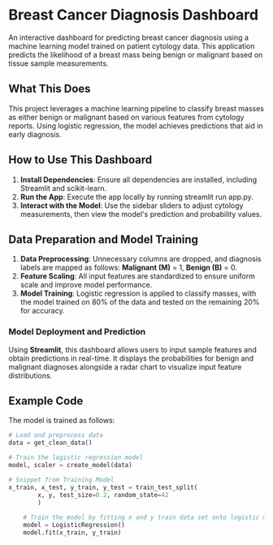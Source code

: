 # Breast Cancer Diagnosis Dashboard

An interactive dashboard for predicting breast cancer diagnosis using a machine learning model trained on patient cytology data. This application predicts the likelihood of a breast mass being benign or malignant based on tissue sample measurements.

## What This Does

This project leverages a machine learning pipeline to classify breast masses as either benign or malignant based on various features from cytology reports. Using logistic regression, the model achieves predictions that aid in early diagnosis.

## How to Use This Dashboard

1. **Install Dependencies**: Ensure all dependencies are installed, including Streamlit and scikit-learn.
3. **Run the App**: Execute the app locally by running streamlit run app.py.
4. **Interact with the Model**: Use the sidebar sliders to adjust cytology measurements, then view the model's prediction and probability values.

## Data Preparation and Model Training

1. **Data Preprocessing**: Unnecessary columns are dropped, and diagnosis labels are mapped as follows: **Malignant (M)** = 1, **Benign (B)** = 0.
2. **Feature Scaling**: All input features are standardized to ensure uniform scale and improve model performance.
3. **Model Training**: Logistic regression is applied to classify masses, with the model trained on 80% of the data and tested on the remaining 20% for accuracy.

### Model Deployment and Prediction

Using **Streamlit**, this dashboard allows users to input sample features and obtain predictions in real-time. It displays the probabilities for benign and malignant diagnoses alongside a radar chart to visualize input feature distributions.

## Example Code

The model is trained as follows:

```python
# Load and preprocess data
data = get_clean_data()

# Train the logistic regression model
model, scaler = create_model(data)

# Snippet from Training Model
x_train, x_test, y_train, y_test = train_test_split(
        x, y, test_size=0.2, random_state=42
        )
    
    # Train the model by fitting x and y train data set onto logistic model graph
    model = LogisticRegression()
    model.fit(x_train, y_train)
```

